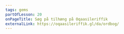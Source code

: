 ```yaml
---
tags: gems
partOfLesson: 20
onPageTitle: Søg på tilhæng på Oqaasileriffik
externalLink: https://oqaasileriffik.gl/da/ordbog/
---
```

